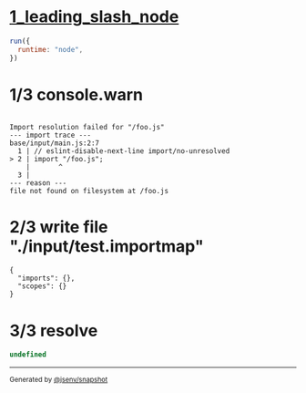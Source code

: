 # [1_leading_slash_node](../../js_import_leading_slash.test.mjs#L29)

```js
run({
  runtime: "node",
})
```

# 1/3 console.warn

```console

Import resolution failed for "/foo.js"
--- import trace ---
base/input/main.js:2:7
  1 | // eslint-disable-next-line import/no-unresolved
> 2 | import "/foo.js";
    |       ^
  3 | 
--- reason ---
file not found on filesystem at /foo.js

```

# 2/3 write file "./input/test.importmap"

```importmap
{
  "imports": {},
  "scopes": {}
}
```

# 3/3 resolve

```js
undefined
```

---

<sub>
  Generated by <a href="https://github.com/jsenv/core/tree/main/packages/independent/snapshot">@jsenv/snapshot</a>
</sub>
